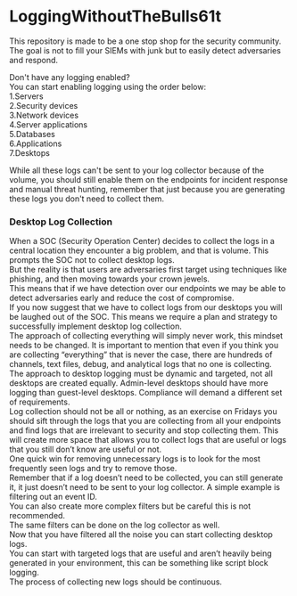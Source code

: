 # LoggingWithoutTheBulls61t

This repository is made to be a one stop shop for the security community. The goal is not to fill your SIEMs with junk but to easily detect adversaries and respond.

Don't have any logging enabled?  
You can start enabling logging using the order below:  
1.Servers  
2.Security devices  
3.Network devices  
4.Server applications  
5.Databases  
6.Applications  
7.Desktops  

While all these logs can't be sent to your log collector because of the volume, you should still enable them on the endpoints for incident response and manual threat hunting, remember that just because you are generating these logs you don't need to collect them.  


### Desktop Log Collection
When a SOC (Security Operation Center) decides to collect the logs in a central location they encounter a big problem, and that is volume. This prompts the SOC not to collect desktop logs.  
But the reality is that users are adversaries first target using techniques like phishing, and then moving towards your crown jewels.  
This means that if we have detection over our endpoints we may be able to detect adversaries early and reduce the cost of compromise.  
If you now suggest that we have to collect logs from our desktops you will be laughed out of the SOC. This means we require a plan and strategy to successfully implement desktop log collection.  
The approach of collecting everything will simply never work, this mindset needs to be changed. It is important to mention that even if you think you are collecting “everything” that is never the case, there are hundreds of channels, text files, debug, and analytical logs that no one is collecting.  
The approach to desktop logging must be dynamic and targeted, not all desktops are created equally. Admin-level desktops should have more logging than guest-level desktops. Compliance will demand a different set of requirements.  
Log collection should not be all or nothing, as an exercise on Fridays you should sift through the logs that you are collecting from all your endpoints and find logs that are irrelevant to security and stop collecting them. This will create more space that allows you to collect logs that are useful or logs that you still don’t know are useful or not.  
One quick win for removing unnecessary logs is to look for the most frequently seen logs and try to remove those.  
Remember that if a log doesn’t need to be collected, you can still generate it, it just doesn’t need to be sent to your log collector. A simple example is filtering out an event ID.  
You can also create more complex filters but be careful this is not recommended.  
The same filters can be done on the log collector as well.  
Now that you have filtered all the noise you can start collecting desktop logs.  
You can start with targeted logs that are useful and aren’t heavily being generated in your environment, this can be something like script block logging.  
The process of collecting new logs should be continuous.  



